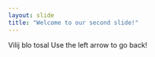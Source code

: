 ```yaml
---
layout: slide
title: "Welcome to our second slide!"
---
```

Vilij blo tosal
Use the left arrow to go back!
